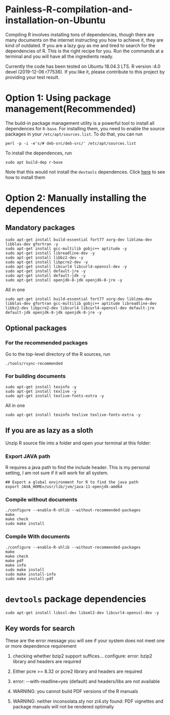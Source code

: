 # Painless-R-compilation-and-installation-on-Ubuntu
Compiling R involves installing tons of dependencies, though there are many documents on the internet instructing you how to achieve it, they are kind of outdated. If you are a lazy guy as me and tired to search for the dependencies of R. This is the right recipe for you. Run the commands at a terminal and you will have all the ingredients ready.

Currently the code has been tested on Ubuntu 18.04.3 LTS. R version :4.0 devel (2019-12-06 r77536). If you like it, please contribute to this project by providing your test result.

# Option 1: Using package management(Recommended)

The build-in package management utility is a powerful tool to install all dependences for `R-base`. For installing them, you need to enable the source packages in your `/etc/apt/sources.list`. To do that, you can run
```
perl -p -i -e's/# deb-src/deb-src/' /etc/apt/sources.list
```
To install the dependences, run
```
sudo apt build-dep r-base
```
Note that this would not install the `devtools` dependences. Click [here](#devtools-package-dependencies) to see how to install them

# Option 2: Manually installing the dependences
## Mandatory packages
```
sudo apt-get install build-essential fort77 xorg-dev liblzma-dev libblas-dev gfortran -y
sudo apt-get install gcc-multilib gobjc++ aptitude -y
sudo apt-get install libreadline-dev -y
sudo apt-get install libbz2-dev -y
sudo apt-get install libpcre2-dev -y
sudo apt-get install libcurl4 libcurl4-openssl-dev -y
sudo apt-get install default-jre -y
sudo apt-get install default-jdk -y
sudo apt-get install openjdk-8-jdk openjdk-8-jre -y 
```
All in one
```
sudo apt-get install build-essential fort77 xorg-dev liblzma-dev libblas-dev gfortran gcc-multilib gobjc++ aptitude libreadline-dev libbz2-dev libpcre2-dev libcurl4 libcurl4-openssl-dev default-jre default-jdk openjdk-8-jdk openjdk-8-jre -y
```

## Optional packages
### For the recommended packages
Go to the top-level directory of the R sources, run
```
./tools/rsync-recommended
```

### For building documents
```
sudo apt-get install texinfo -y
sudo apt-get install texlive -y
sudo apt-get install texlive-fonts-extra -y
```
All in one
```
sudo apt-get install texinfo texlive texlive-fonts-extra -y
```

## If you are as lazy as a sloth
Unzip R source file into a folder and open your terminal at this folder:
### Export JAVA path
R requires a java path to find the include header. This is my personal setting, I am not sure if it will work for all system.
```
## Export a global environment for R to find the java path
export JAVA_HOME=/usr/lib/jvm/java-11-openjdk-amd64
```

### Compile without documents 
```
./configure --enable-R-shlib --without-recommended-packages
make
make check
sudo make install
```

### Compile With documents
```
./configure --enable-R-shlib --without-recommended-packages
make
make check
make pdf
make info
sudo make install
sudo make install-info
sudo make install-pdf
```


# `devtools` package dependencies
```
sudo apt-get install libssl-dev libxml2-dev libcurl4-openssl-dev -y
```



## Key words for search
These are the error message you will see if your system does not meet one or more dependence requirement

1. checking whether bzip2 support suffices… configure: error: bzip2 library and headers are required

2. Either pcre >= 8.32 or pcre2 library and headers are required

3. error: --with-readline=yes (default) and headers/libs are not available

4. WARNING: you cannot build PDF versions of the R manuals

5. WARNING: neither inconsolata.sty nor zi4.sty found: PDF vignettes and package manuals will not be rendered optimally


